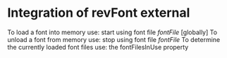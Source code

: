 # Integration of revFont external
To load a font into memory use:
	start using font file *fontFile* [globally]
To unload a font from memory use:
	stop using font file *fontFile*
To determine the currently loaded font files use:
	the fontFilesInUse property
